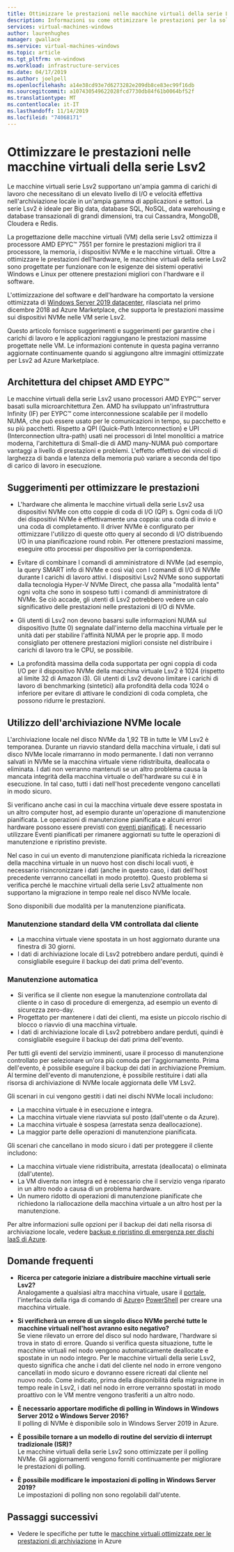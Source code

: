```yaml
---
title: Ottimizzare le prestazioni nelle macchine virtuali della serie Lsv2 di Azure-archiviazione
description: Informazioni su come ottimizzare le prestazioni per la soluzione nelle macchine virtuali della serie Lsv2.
services: virtual-machines-windows
author: laurenhughes
manager: gwallace
ms.service: virtual-machines-windows
ms.topic: article
ms.tgt_pltfrm: vm-windows
ms.workload: infrastructure-services
ms.date: 04/17/2019
ms.author: joelpell
ms.openlocfilehash: a14e38cd93e7d6273282e209db8ce83ec99f16db
ms.sourcegitcommit: a107430549622028fcd7730db84f61b0064bf52f
ms.translationtype: MT
ms.contentlocale: it-IT
ms.lasthandoff: 11/14/2019
ms.locfileid: "74068171"
---
```

# <a name="optimize-performance-on-the-lsv2-series-virtual-machines"></a>Ottimizzare le prestazioni nelle macchine virtuali della serie Lsv2

Le macchine virtuali serie Lsv2 supportano un'ampia gamma di carichi di lavoro che necessitano di un elevato livello di I/O e velocità effettiva nell'archiviazione locale in un'ampia gamma di applicazioni e settori.  La serie Lsv2 è ideale per Big data, database SQL, NoSQL, data warehousing e database transazionali di grandi dimensioni, tra cui Cassandra, MongoDB, Cloudera e Redis.

La progettazione delle macchine virtuali (VM) della serie Lsv2 ottimizza il processore AMD EPYC™ 7551 per fornire le prestazioni migliori tra il processore, la memoria, i dispositivi NVMe e le macchine virtuali. Oltre a ottimizzare le prestazioni dell'hardware, le macchine virtuali della serie Lsv2 sono progettate per funzionare con le esigenze dei sistemi operativi Windows e Linux per ottenere prestazioni migliori con l'hardware e il software.

L'ottimizzazione del software e dell'hardware ha comportato la versione ottimizzata di [Windows Server 2019 datacenter](https://azuremarketplace.microsoft.com/marketplace/apps/microsoftwindowsserver.windowsserver?tab=Overview), rilasciata nel primo dicembre 2018 ad Azure Marketplace, che supporta le prestazioni massime sui dispositivi NVMe nelle VM serie Lsv2.

Questo articolo fornisce suggerimenti e suggerimenti per garantire che i carichi di lavoro e le applicazioni raggiungano le prestazioni massime progettate nelle VM. Le informazioni contenute in questa pagina verranno aggiornate continuamente quando si aggiungono altre immagini ottimizzate per Lsv2 ad Azure Marketplace.

## <a name="amd-eypc-chipset-architecture"></a>Architettura del chipset AMD EYPC™

Le macchine virtuali della serie Lsv2 usano processori AMD EYPC™ server basati sulla microarchitettura Zen. AMD ha sviluppato un'infrastruttura Infinity (IF) per EYPC™ come interconnessione scalabile per il modello NUMA, che può essere usato per le comunicazioni in tempo, su pacchetto e su più pacchetti. Rispetto a QPI (Quick-Path Interconnection) e UPI (Interconnection ultra-path) usati nei processori di Intel monolitici a matrice moderna, l'architettura di Small-die di AMD many-NUMA può comportare vantaggi a livello di prestazioni e problemi. L'effetto effettivo dei vincoli di larghezza di banda e latenza della memoria può variare a seconda del tipo di carico di lavoro in esecuzione.

## <a name="tips-for-maximizing-performance"></a>Suggerimenti per ottimizzare le prestazioni

* L'hardware che alimenta le macchine virtuali della serie Lsv2 usa dispositivi NVMe con otto coppie di coda di I/O (QP) s. Ogni coda di I/O dei dispositivi NVMe è effettivamente una coppia: una coda di invio e una coda di completamento. Il driver NVMe è configurato per ottimizzare l'utilizzo di queste otto query al secondo di I/O distribuendo I/O in una pianificazione round robin. Per ottenere prestazioni massime, eseguire otto processi per dispositivo per la corrispondenza.

* Evitare di combinare I comandi di amministratore di NVMe (ad esempio, la query SMART info di NVMe e così via) con I comandi di I/O di NVMe durante I carichi di lavoro attivi. I dispositivi Lsv2 NVMe sono supportati dalla tecnologia Hyper-V NVMe Direct, che passa alla "modalità lenta" ogni volta che sono in sospeso tutti i comandi di amministratore di NVMe. Se ciò accade, gli utenti di Lsv2 potrebbero vedere un calo significativo delle prestazioni nelle prestazioni di I/O di NVMe.

* Gli utenti di Lsv2 non devono basarsi sulle informazioni NUMA sul dispositivo (tutte 0) segnalate dall'interno della macchina virtuale per le unità dati per stabilire l'affinità NUMA per le proprie app. Il modo consigliato per ottenere prestazioni migliori consiste nel distribuire i carichi di lavoro tra le CPU, se possibile. 

* La profondità massima della coda supportata per ogni coppia di coda I/O per il dispositivo NVMe della macchina virtuale Lsv2 è 1024 (rispetto al limite 32 di Amazon i3). Gli utenti di Lsv2 devono limitare i carichi di lavoro di benchmarking (sintetici) alla profondità della coda 1024 o inferiore per evitare di attivare le condizioni di coda completa, che possono ridurre le prestazioni.

## <a name="utilizing-local-nvme-storage"></a>Utilizzo dell'archiviazione NVMe locale

L'archiviazione locale nel disco NVMe da 1,92 TB in tutte le VM Lsv2 è temporanea. Durante un riavvio standard della macchina virtuale, i dati sul disco NVMe locale rimarranno in modo permanente. I dati non verranno salvati in NVMe se la macchina virtuale viene ridistribuita, deallocata o eliminata. I dati non verranno mantenuti se un altro problema causa la mancata integrità della macchina virtuale o dell'hardware su cui è in esecuzione. In tal caso, tutti i dati nell'host precedente vengono cancellati in modo sicuro.

Si verificano anche casi in cui la macchina virtuale deve essere spostata in un altro computer host, ad esempio durante un'operazione di manutenzione pianificata. Le operazioni di manutenzione pianificata e alcuni errori hardware possono essere previsti con [eventi pianificati](scheduled-events.md). È necessario utilizzare Eventi pianificati per rimanere aggiornati su tutte le operazioni di manutenzione e ripristino previste.

Nel caso in cui un evento di manutenzione pianificata richieda la ricreazione della macchina virtuale in un nuovo host con dischi locali vuoti, è necessario risincronizzare i dati (anche in questo caso, i dati dell'host precedente verranno cancellati in modo protetto). Questo problema si verifica perché le macchine virtuali della serie Lsv2 attualmente non supportano la migrazione in tempo reale nel disco NVMe locale.

Sono disponibili due modalità per la manutenzione pianificata.

### <a name="standard-vm-customer-controlled-maintenance"></a>Manutenzione standard della VM controllata dal cliente

- La macchina virtuale viene spostata in un host aggiornato durante una finestra di 30 giorni.
- I dati di archiviazione locale di Lsv2 potrebbero andare perduti, quindi è consigliabile eseguire il backup dei dati prima dell'evento.

### <a name="automatic-maintenance"></a>Manutenzione automatica

- Si verifica se il cliente non esegue la manutenzione controllata dal cliente o in caso di procedure di emergenza, ad esempio un evento di sicurezza zero-day.
- Progettato per mantenere i dati dei clienti, ma esiste un piccolo rischio di blocco o riavvio di una macchina virtuale.
- I dati di archiviazione locale di Lsv2 potrebbero andare perduti, quindi è consigliabile eseguire il backup dei dati prima dell'evento.

Per tutti gli eventi del servizio imminenti, usare il processo di manutenzione controllato per selezionare un'ora più comoda per l'aggiornamento. Prima dell'evento, è possibile eseguire il backup dei dati in archiviazione Premium. Al termine dell'evento di manutenzione, è possibile restituire i dati alla risorsa di archiviazione di NVMe locale aggiornata delle VM Lsv2.

Gli scenari in cui vengono gestiti i dati nei dischi NVMe locali includono:

- La macchina virtuale è in esecuzione e integra.
- La macchina virtuale viene riavviata sul posto (dall'utente o da Azure).
- La macchina virtuale è sospesa (arrestata senza deallocazione).
- La maggior parte delle operazioni di manutenzione pianificata.

Gli scenari che cancellano in modo sicuro i dati per proteggere il cliente includono:

- La macchina virtuale viene ridistribuita, arrestata (deallocata) o eliminata (dall'utente).
- La VM diventa non integra ed è necessario che il servizio venga riparato in un altro nodo a causa di un problema hardware.
- Un numero ridotto di operazioni di manutenzione pianificate che richiedono la riallocazione della macchina virtuale a un altro host per la manutenzione.

Per altre informazioni sulle opzioni per il backup dei dati nella risorsa di archiviazione locale, vedere [backup e ripristino di emergenza per dischi IaaS di Azure](backup-and-disaster-recovery-for-azure-iaas-disks.md).

## <a name="frequently-asked-questions"></a>Domande frequenti

* **Ricerca per categorie iniziare a distribuire macchine virtuali serie Lsv2?**  
   Analogamente a qualsiasi altra macchina virtuale, usare il [portale](quick-create-portal.md), l'interfaccia della riga di comando di [Azure](quick-create-cli.md)o [PowerShell](quick-create-powershell.md) per creare una macchina virtuale.

* **Si verificherà un errore di un singolo disco NVMe perché tutte le macchine virtuali nell'host avranno esito negativo?**  
   Se viene rilevato un errore del disco sul nodo hardware, l'hardware si trova in stato di errore. Quando si verifica questa situazione, tutte le macchine virtuali nel nodo vengono automaticamente deallocate e spostate in un nodo integro. Per le macchine virtuali della serie Lsv2, questo significa che anche i dati del cliente nel nodo in errore vengono cancellati in modo sicuro e dovranno essere ricreati dal cliente nel nuovo nodo. Come indicato, prima della disponibilità della migrazione in tempo reale in Lsv2, i dati nel nodo in errore verranno spostati in modo proattivo con le VM mentre vengono trasferiti a un altro nodo.

* **È necessario apportare modifiche di polling in Windows in Windows Server 2012 o Windows Server 2016?**  
   Il polling di NVMe è disponibile solo in Windows Server 2019 in Azure.  

* **È possibile tornare a un modello di routine del servizio di interrupt tradizionale (ISR)?**  
   Le macchine virtuali della serie Lsv2 sono ottimizzate per il polling NVMe. Gli aggiornamenti vengono forniti continuamente per migliorare le prestazioni di polling.

* **È possibile modificare le impostazioni di polling in Windows Server 2019?**  
   Le impostazioni di polling non sono regolabili dall'utente.
   
## <a name="next-steps"></a>Passaggi successivi

* Vedere le specifiche per tutte le [macchine virtuali ottimizzate per le prestazioni di archiviazione](sizes-storage.md) in Azure
